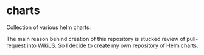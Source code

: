 # charts
Collection of various helm charts.

The main reason behind creation of this repository is stucked review of pull-request into WikiJS. So I decide to create my own repository of Helm charts.
